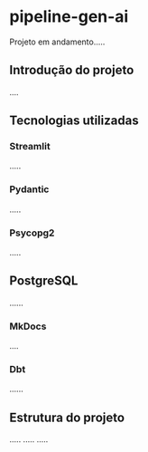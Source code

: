 # pipeline-gen-ai

Projeto em andamento.....

## Introdução do projeto
....

## Tecnologias utilizadas

### Streamlit
.....

### Pydantic
.....

### Psycopg2
.....

## PostgreSQL
......

### MkDocs
....

### Dbt
......

## Estrutura do projeto
.....
.....
.....

